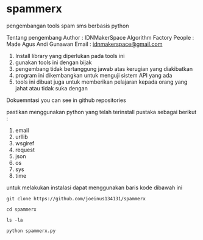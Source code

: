 # spammerx

pengembangan tools spam sms berbasis python

Tentang pengembang
Author : IDNMakerSpace Algorithm Factory
People : Made Agus Andi Gunawan
Email : idnmakerspace@gmail.com

1. Install library yang diperlukan pada tools ini
2. gunakan tools ini dengan bijak
3. pengembang tidak bertanggung jawab atas kerugian yang diakibatkan
4. program ini dikembangkan untuk menguji sistem API yang ada
5. tools ini dibuat juga untuk memberikan pelajaran kepada orang yang jahat atau tidak suka dengan

Dokuemntasi you can see in github repositories

pastikan menggunakan python yang telah terinstall pustaka sebagai berikut :

1. email
2. urllib
3. wsgiref
4. request
5. json
6. os
7. sys
8. time


untuk melakukan instalasi dapat menggunakan baris kode dibawah ini

```
git clone https://github.com/joeinus134131/spammerx

cd spammerx

ls -la

python spammerx.py
```
